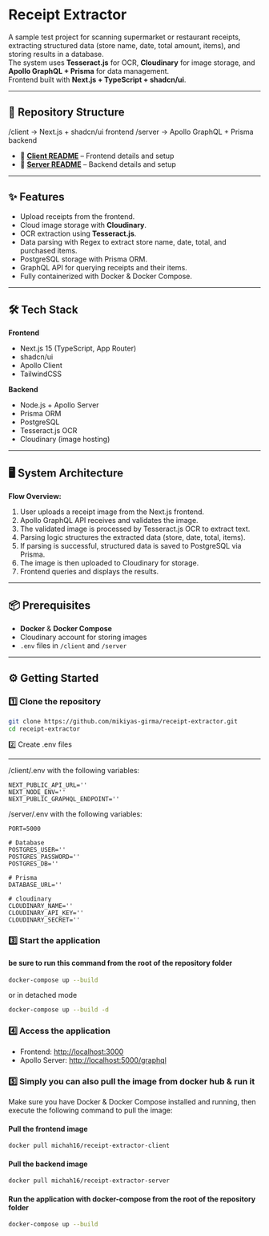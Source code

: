 # Receipt Extractor

A sample test project for scanning supermarket or restaurant receipts, extracting structured data (store name, date, total amount, items), and storing results in a database.  
The system uses **Tesseract.js** for OCR, **Cloudinary** for image storage, and **Apollo GraphQL + Prisma** for data management.  
Frontend built with **Next.js + TypeScript + shadcn/ui**.

---

## 📂 Repository Structure

/client → Next.js + shadcn/ui frontend
/server → Apollo GraphQL + Prisma backend


- 📄 **[Client README](./client/README.md)** – Frontend details and setup  
- 📄 **[Server README](./server/README.md)** – Backend details and setup  

---

## ✨ Features

- Upload receipts from the frontend.
- Cloud image storage with **Cloudinary**.
- OCR extraction using **Tesseract.js**.
- Data parsing with Regex to extract store name, date, total, and purchased items.
- PostgreSQL storage with Prisma ORM.
- GraphQL API for querying receipts and their items.
- Fully containerized with Docker & Docker Compose.

---

## 🛠 Tech Stack

**Frontend**
- Next.js 15 (TypeScript, App Router)
- shadcn/ui
- Apollo Client
- TailwindCSS

**Backend**
- Node.js + Apollo Server
- Prisma ORM
- PostgreSQL
- Tesseract.js OCR
- Cloudinary (image hosting)

---

## 🖥 System Architecture

<!-- The following diagram shows how the components interact: -->

<!-- ![System Architecture](./root_readme_architecture.png) -->

**Flow Overview:**
1. User uploads a receipt image from the Next.js frontend.
2. Apollo GraphQL API receives and validates the image.
3. The validated image is processed by Tesseract.js OCR to extract text.
4. Parsing logic structures the extracted data (store, date, total, items).
5. If parsing is successful, structured data is saved to PostgreSQL via Prisma.
6. The image is then uploaded to Cloudinary for storage.
7. Frontend queries and displays the results.

---

## 📦 Prerequisites

- **Docker** & **Docker Compose**
- Cloudinary account for storing images
- `.env` files in `/client` and `/server`

---

## ⚙️ Getting Started

### 1️⃣ Clone the repository
```bash
git clone https://github.com/mikiyas-girma/receipt-extractor.git
cd receipt-extractor
```
2️⃣ Create .env files

---

/client/.env with the following variables:
```env
NEXT_PUBLIC_API_URL=''
NEXT_NODE_ENV=''
NEXT_PUBLIC_GRAPHQL_ENDPOINT=''
```

/server/.env with the following variables:
```env
PORT=5000

# Database
POSTGRES_USER=''
POSTGRES_PASSWORD=''
POSTGRES_DB=''

# Prisma
DATABASE_URL=''

# cloudinary
CLOUDINARY_NAME=''
CLOUDINARY_API_KEY=''
CLOUDINARY_SECRET=''

```
### 3️⃣ Start the application
#### be sure to run this command from the root of the repository folder
```bash
docker-compose up --build
```
or in detached mode
```bash
docker-compose up --build -d
```

### 4️⃣ Access the application
- Frontend: [http://localhost:3000](http://localhost:3000)
- Apollo Server: [http://localhost:5000/graphql](http://localhost:5000/graphql)


### 5️⃣ Simply you can also pull the image from docker hub & run it
Make sure you have Docker & Docker Compose installed and running, 
then execute the following command to pull the image:

#### Pull the frontend image
```bash
docker pull michah16/receipt-extractor-client
```

#### Pull the backend image
```bash
docker pull michah16/receipt-extractor-server
```

#### Run the application with docker-compose from the root of the repository folder
```bash
docker-compose up --build
```
